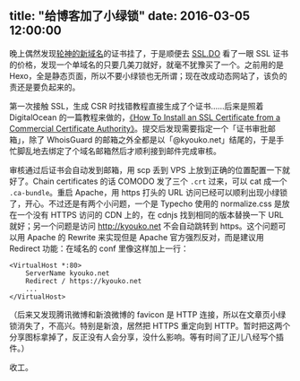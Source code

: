 title: "给博客加了小绿锁"
date:  2016-03-05 12:00:00
---
晚上偶然发现[轮神的新域名][1]的证书挂了，于是顺便去 [SSL.DO][2] 看了一眼 SSL 证书的价格，发现一个单域名的只要几美刀就好，就毫不犹豫买了一个。之前用的是 Hexo，全是静态页面，所以不要小绿锁也无所谓；现在改成动态网站了，该负的责还是要负起来的。

第一次接触 SSL，生成 CSR 时找错教程直接生成了个证书……后来是照着 DigitalOcean 的一篇教程来做的，[《How To Install an SSL Certificate from a Commercial Certificate Authority》][3]。提交后发现需要指定一个「证书审批邮箱」，除了 WhoisGuard 的邮箱之外全都是以「@kyouko.net」结尾的，于是手忙脚乱地去绑定了个域名邮箱然后才顺利接到邮件完成审核。

审核通过后证书会自动发到邮箱，用 scp 丢到 VPS 上放到正确的位置配置一下就好了。Chain certificates 的话 COMODO 发了三个 `.crt` 过来，可以 cat 成一个 `.ca-bundle`。重启 Apache，用 https 打头的 URL 访问已经可以顺利出现小绿锁了，开心。不过还是有两个小问题，一个是 Typecho 使用的 normalize.css 是放在一个没有 HTTPS 访问的 CDN 上的，在 cdnjs 找到相同的版本替换一下 URL 就好；另一个问题是访问 http://kyouko.net 不会自动跳转到 https。这个问题可以用 Apache 的 Rewrite 来实现但是 Apache 官方强烈反对，而是建议用 Redirect 功能：在域名的 conf 里像这样加上一行：

```
<VirtualHost *:80>
    ServerName kyouko.net
    Redirect / https://kyouko.net
    ...
</VirtualHost>
```

（后来又发现腾讯微博和新浪微博的 favicon 是 HTTP 连接，所以在文章页小绿锁消失了，不高兴。特别是新浪，居然把 HTTPS 重定向到 HTTP。暂时把这两个分享图标拿掉了，反正没有人会分享，没什么影响。等有时间了正儿八经写个插件。）

收工。

[1]: https://unstart.zone/
[2]: https://ssl.do/
[3]: https://www.digitalocean.com/community/tutorials/how-to-install-an-ssl-certificate-from-a-commercial-certificate-authority
